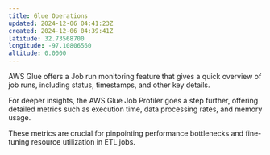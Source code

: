```yaml
---
title: Glue Operations
updated: 2024-12-06 04:41:23Z
created: 2024-12-06 04:39:41Z
latitude: 32.73568700
longitude: -97.10806560
altitude: 0.0000
---
```


AWS Glue offers a Job run monitoring feature that gives a quick overview of job runs, including status, timestamps, and other key details. 

For deeper insights, the AWS Glue Job Profiler goes a step further, offering detailed metrics such as execution time, data processing rates, and memory usage. 

These metrics are crucial for pinpointing performance bottlenecks and fine-tuning resource utilization in ETL jobs.